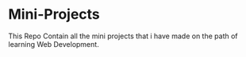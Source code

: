 # Mini-Projects
This Repo Contain all the mini projects that i have made on the path of learning Web Development.
